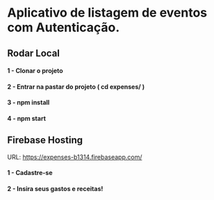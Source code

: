 # Aplicativo de listagem de eventos com Autenticação.

## Rodar Local

#### 1 - Clonar o projeto
#### 2 - Entrar na pastar do projeto ( cd expenses/ )
#### 3 - npm install
#### 4 - npm start

## Firebase Hosting 
URL: https://expenses-b1314.firebaseapp.com/

#### 1 - Cadastre-se
#### 2 - Insira seus gastos e receitas!
